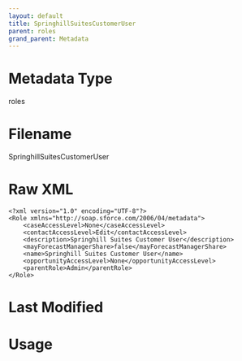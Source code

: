 ```yaml
---
layout: default
title: SpringhillSuitesCustomerUser
parent: roles
grand_parent: Metadata
---
```

# Metadata Type
roles


# Filename 
SpringhillSuitesCustomerUser


# Raw XML
```
<?xml version="1.0" encoding="UTF-8"?>
<Role xmlns="http://soap.sforce.com/2006/04/metadata">
    <caseAccessLevel>None</caseAccessLevel>
    <contactAccessLevel>Edit</contactAccessLevel>
    <description>Springhill Suites Customer User</description>
    <mayForecastManagerShare>false</mayForecastManagerShare>
    <name>Springhill Suites Customer User</name>
    <opportunityAccessLevel>None</opportunityAccessLevel>
    <parentRole>Admin</parentRole>
</Role>
```


# Last Modified


# Usage

